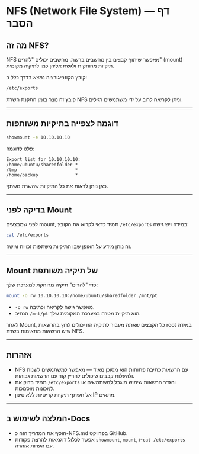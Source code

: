 # NFS (Network File System) — דף הסבר

## מה זה NFS?

NFS מאפשר שיתוף קבצים בין מחשבים ברשת. מחשבים יכולים "להרים" (mount) תיקיות מרוחקות ולגשת אליהן כמו לתיקיה מקומית.

קובץ הקונפיגורציה נמצא בדרך כלל ב:

```bash
/etc/exports
```

קובץ זה נוצר בזמן התקנת השרת NFS וניתן לקריאה לרוב על ידי משתמשים רגילים.

---

## דוגמה לצפייה בתיקיות משותפות

```bash
showmount -e 10.10.10.10
```

פלט לדוגמה:

```
Export list for 10.10.10.10:
/home/ubuntu/sharedfolder *
/tmp                      *
/home/backup              *
```

כאן ניתן לראות את כל התיקיות שהשרת משתף.

---

## בדיקה לפני Mount

לפני שמבצעים mount, תמיד כדאי לקרוא את הקובץ `/etc/exports` במידה ויש גישה:

```bash
cat /etc/exports
```

זה נותן מידע על האופן שבו התיקיות משתפות זכויות וגישה.

---

## Mount של תיקיה משותפת

כדי "להרים" תיקיה מרוחקת למערכת שלך:

```bash
mount -o rw 10.10.10.10:/home/ubuntu/sharedfolder /mnt/pt
```

* `-o rw` מאפשר גישה לקריאה וכתיבה.
* הנתיב `/mnt/pt` הוא תיקיית מטרה במערכת המקומית שלך.

לאחר Mount, כל הקבצים שאתה מעביר לתיקיה הזו יכולים לרוץ בהרשאות root במידה שיש הרשאות מתאימות בשרת NFS.

---

## אזהרות

* NFS עם הרשאות כתיבה פתוחות הוא מסוכן מאוד — מאפשר למשתמשים לשנות ולהעלות קבצים שיכולים להריץ קוד עם הרשאות גבוהות.
* תמיד בדוק את `/etc/exports` והגדר הרשאות שימוש מוגבל למשתמשים או למכונות מוסמכות.
* אל תשתף תיקיות קריטיות ללא סינון IP מתאים.

---

## המלצה לשימוש ב-Docs

* הוסף את המדריך הזה כ-NFS.md בפרויקט GitHub.
* אפשר לכלול דוגמאות להרצת פקודות `showmount`, `mount`, ו-`cat /etc/exports` עם הערות אזהרה.

